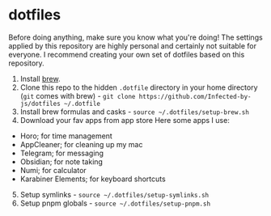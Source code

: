 # dotfiles

Before doing anything, make sure you know what you're doing! The settings applied by this repository are highly personal and certainly not suitable for everyone. I recommend creating your own set of dotfiles based on this repository.
1. Install [brew](https://brew.sh).
2. Clone this repo to the hidden `.dotfile` directory in your home directory (`git` comes with brew) - `git clone https://github.com/Infected-by-js/dotfiles ~/.dotfile`
3. Install brew formulas and casks - `source ~/.dotfiles/setup-brew.sh`
4. Download your fav apps from app store
  Here some apps I use:
  - Horo; for time management
  - AppCleaner; for cleaning up my mac
  - Telegram; for messaging
  - Obsidian; for note taking
  - Numi; for calculator
  - Karabiner Elements; for keyboard shortcuts

5. Setup symlinks - `source ~/.dotfiles/setup-symlinks.sh`
6. Setup pnpm globals - `source ~/.dotfiles/setup-pnpm.sh`
